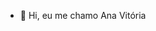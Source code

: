 - 👋 Hi, eu me chamo Ana Vitória



<!---
vickzin122/vickzin122 is a ✨ special ✨ repository because its `README.md` (this file) appears on your GitHub profile.
You can click the Preview link to take a look at your changes.
--->
